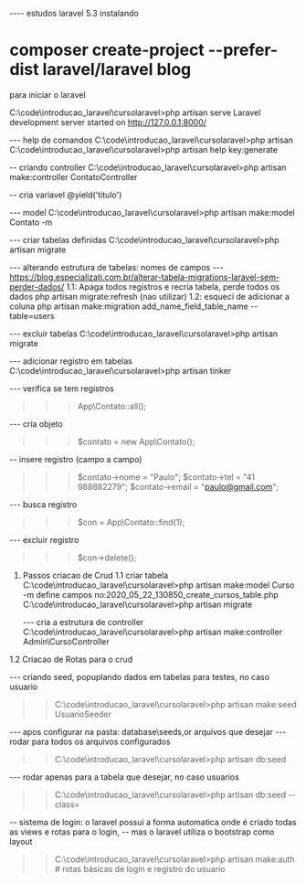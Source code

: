 ﻿---- estudos laravel 5.3
instalando
# composer create-project --prefer-dist laravel/laravel blog


para iniciar o laravel

C:\code\introducao_laravel\cursolaravel>php artisan serve
Laravel development server started on http://127.0.0.1:8000/

--- help de comandos
C:\code\introducao_laravel\cursolaravel>php artisan
C:\code\introducao_laravel\cursolaravel>php artisan help key:generate

-- criando controller
C:\code\introducao_laravel\cursolaravel>php artisan make:controller ContatoController

-- cria variavel
 @yield('titulo')
 
--- model
C:\code\introducao_laravel\cursolaravel>php artisan make:model Contato -m

--- criar tabelas definidas
C:\code\introducao_laravel\cursolaravel>php artisan migrate


--- alterando estrutura de tabelas: nomes de campos
--- https://blog.especializati.com.br/alterar-tabela-migrations-laravel-sem-perder-dados/
1.1: Apaga todos registros e recria tabela, perde todos os dados
	php artisan migrate:refresh (nao utilizar)
1.2: esqueci de adicionar a coluna
php artisan make:migration add_name_field_table_name --table=users
	
--- excluir tabelas
C:\code\introducao_laravel\cursolaravel>php artisan migrate

--- adicionar registro em tabelas
C:\code\introducao_laravel\cursolaravel>php artisan tinker

--- verifica se tem registros
>>> App\Contato::all();

--- cria objeto
>>> $contato = new App\Contato();

-- insere registro (campo a campo)
>>> $contato->nome = "Paulo";
>>> $contato->tel = "41 988882279";
>>> $contato->email = "paulo@gmail.com";

--- busca registro
>>> $con = App\Contato::find(1);

--- excluir registro
>>> $con->delete();

1. Passos criacao de Crud
1.1 criar tabela
	C:\code\introducao_laravel\cursolaravel>php artisan make:model Curso -m
	define campos no:2020_05_22_130850_create_cursos_table.php
	C:\code\introducao_laravel\cursolaravel>php artisan migrate
	
	--- cria a estrutura de controller
	C:\code\introducao_laravel\cursolaravel>php artisan make:controller Admin\CursoController
	
1.2 Criacao de Rotas para o crud



--- criando seed, popuplando dados em tabelas para testes, no caso usuario
>> C:\code\introducao_laravel\cursolaravel>php artisan make:seed UsuarioSeeder

--- apos configurar na pasta: database\seeds,or arquivos que desejar
--- rodar para todos os arquivos configurados
>> C:\code\introducao_laravel\cursolaravel>php artisan db:seed 

--- rodar apenas para a tabela que desejar, no caso usuarios
>> C:\code\introducao_laravel\cursolaravel>php artisan db:seed --class=


-- sistema de login: o laravel possui a forma automatica onde é criado todas as views e rotas para o login, 
-- mas o laravel utiliza o bootstrap como layout
>> C:\code\introducao_laravel\cursolaravel>php artisan make:auth  # rotas básicas de login e registro do usuario



